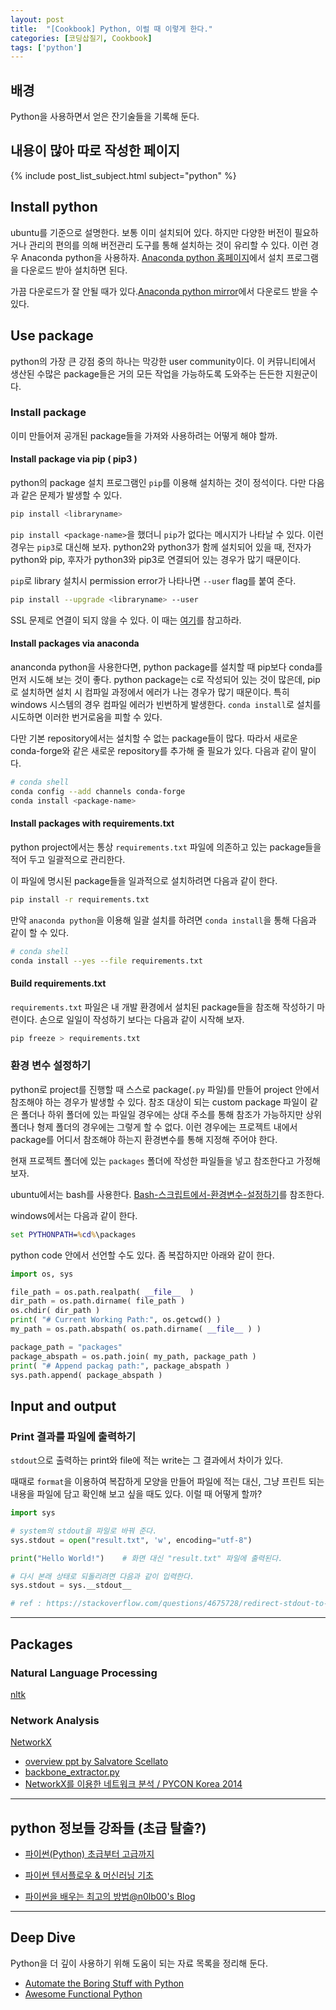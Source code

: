 ```yaml
---
layout: post
title:  "[Cookbook] Python, 이럴 때 이렇게 한다."
categories: [코딩삽질기, Cookbook]
tags: ['python']
---
```


## 배경

Python을 사용하면서 얻은 잔기술들을 기록해 둔다.

## 내용이 많아 따로 작성한 페이지

{% include post_list_subject.html subject="python" %}

## Install python

ubuntu를 기준으로 설명한다. 보통 이미 설치되어 있다. 하지만 다양한 버전이 필요하거나 관리의 편의를 의해 버전관리 도구를 통해 설치하는 것이 유리할 수 있다. 이런 경우 Anaconda python을 사용하자. [Anaconda python 홈페이지](https://www.anaconda.com/distribution/#linux)에서 설치 프로그램을 다운로드 받아 설치하면 된다.

가끔 다운로드가 잘 안될 때가 있다.[Anaconda python mirror](https://mirrors.tuna.tsinghua.edu.cn/anaconda/archive/)에서 다운로드 받을 수 있다.

## Use package

python의 가장 큰 강점 중의 하나는 막강한 user community이다. 이 커뮤니티에서 생산된 수많은 package들은 거의 모든 작업을 가능하도록 도와주는 든든한 지원군이다.

### Install package

이미 만들어져 공개된 package들을 가져와 사용하려는 어떻게 해야 할까.

#### Install package via pip ( pip3 )

python의 package 설치 프로그램인 `pip`를 이용해 설치하는 것이 정석이다. 다만 다음과 같은 문제가 발생할 수 있다.

```bash
pip install <libraryname>
```

`pip install <package-name>`을 했더니 `pip`가 없다는 메시지가 나타날 수 있다. 이런 경우는 `pip3`로 대신해 보자. python2와 python3가 함께 설치되어 있을 때, 전자가 python와 pip, 후자가 python3와 pip3로 연결되어 있는 경우가 많기 때문이다.

`pip`로 library 설치시 permission error가 나타나면 `--user` flag를 붙여 준다.

```bash
pip install --upgrade <libraryname> --user
```

SSL 문제로 연결이 되지 않을 수 있다. 이 때는 [여기](https://pinedance.github.io/blog/2017/11/02/how-to-bypass-SSL)를 참고하라.

#### Install packages via anaconda

ananconda python을 사용한다면, python package를 설치할 때 pip보다 conda를 먼저 시도해 보는 것이 좋다. python package는 c로 작성되어 있는 것이 많은데, pip로 설치하면 설치 시 컴파일 과정에서 에러가 나는 경우가 많기 때문이다. 특히 windows 시스템의 경우 컴파일 에러가 빈번하게 발생한다. `conda install`로 설치를 시도하면 이러한 번거로움을 피할 수 있다.

다만 기본 repository에서는 설치할 수 없는 package들이 많다. 따라서 새로운 conda-forge와 같은 새로운 repository를 추가해 줄 필요가 있다. 다음과 같이 말이다.

```bash
# conda shell
conda config --add channels conda-forge
conda install <package-name>
```

#### Install packages with requirements.txt

python project에서는 통상 `requirements.txt` 파일에 의존하고 있는 package들을 적어 두고 일괄적으로 관리한다.

이 파일에 명시된 package들을 일과적으로 설치하려면 다음과 같이 한다.

```bash
pip install -r requirements.txt
```

만약 `anaconda python`을 이용해 일괄 설치를 하려면 `conda install`을 통해 다음과 같이 할 수 있다.

```bash
# conda shell
conda install --yes --file requirements.txt
```

#### Build requirements.txt

`requirements.txt` 파일은 내 개발 환경에서 설치된 package들을 참조해 작성하기 마련이다. 손으로 일일이 작성하기 보다는 다음과 같이 시작해 보자.

```bash
pip freeze > requirements.txt
```

### 환경 변수 설정하기

python로 project를 진행할 때 스스로 package(`.py` 파일)를 만들어 project 안에서 참조해야 하는 경우가 발생할 수 있다. 참조 대상이 되는 custom package 파일이 같은 폴더나 하위 폴더에 있는 파일일 경우에는 상대 주소를 통해 참조가 가능하지만 상위 폴더나 형제 폴더의 경우에는 그렇게 할 수 없다. 이런 경우에는 프로젝트 내에서 package를 어디서 참조해야 하는지 환경변수를 통해 지정해 주어야 한다.

현재 프로젝트 폴더에 있는 `packages` 폴더에 작성한 파일들을 넣고 참조한다고 가정해 보자.

ubuntu에서는 bash를 사용한다. [Bash-스크립트에서-환경변수-설정하기](https://pinedance.github.io/blog/2019/05/09/Bash-Cookbook#bash-스크립트에서-환경변수-설정하기)를 참조한다.

windows에서는 다음과 같이 한다.

```cmd
set PYTHONPATH=%cd%\packages
```

python code 안에서 선언할 수도 있다. 좀 복잡하지만 아래와 같이 한다.

```python
import os, sys

file_path = os.path.realpath( __file__  )
dir_path = os.path.dirname( file_path )
os.chdir( dir_path )
print( "# Current Working Path:", os.getcwd() )
my_path = os.path.abspath( os.path.dirname( __file__ ) )

package_path = "packages"
package_abspath = os.path.join( my_path, package_path )
print( "# Append packag path:", package_abspath )
sys.path.append( package_abspath )
```

## Input and output

### Print 결과를 파일에 출력하기

`stdout`으로 출력하는 print와 file에 적는 write는 그 결과에서 차이가 있다.

때때로 `format`을 이용하여 복잡하게 모양을 만들어 파일에 적는 대신, 그냥 프린트 되는 내용을 파일에 담고 확인해 보고 싶을 때도 있다. 이럴 때 어떻게 할까?

```python
import sys

# system의 stdout을 파일로 바꿔 준다.
sys.stdout = open("result.txt", 'w', encoding="utf-8")

print("Hello World!")    # 화면 대신 "result.txt" 파일에 출력된다.

# 다시 본래 상태로 되돌리려면 다음과 같이 입력한다.
sys.stdout = sys.__stdout__

# ref : https://stackoverflow.com/questions/4675728/redirect-stdout-to-a-file-in-python
```



***

## Packages

### Natural Language Processing

[nltk](http://www.nltk.org/api/nltk.html)

### Network Analysis

[NetworkX](https://networkx.github.io/)
* [overview ppt by Salvatore Scellato](https://www.cl.cam.ac.uk/~cm542/teaching/2011/stna-pdfs/stna-lecture11.pdf)
* [backbone_extractor.py](https://gist.github.com/brianckeegan/8846206)
* [NetworkX를 이용한 네트워크 분석 / PYCON Korea 2014](https://www.pycon.kr/2014/program/7)

***

## python 정보들 강좌들 (초급 탈출?)

* [파이썬(Python) 초급부터 고급까지](https://www.youtube.com/playlist?list=PLRx0vPvlEmdD8u2rzxmQ-L97jHTHiiDdy)

* [파이썬 텐서플로우 & 머신러닝 기초](https://www.youtube.com/playlist?list=PLRx0vPvlEmdAbnmLH9yh03cw9UQU_o7PO)

* [파이썬을 배우는 최고의 방법@n0lb00's Blog](https://nolboo.kim/blog/2014/08/10/the-best-way-to-learn-python/)

***

## Deep Dive

Python을 더 깊이 사용하기 위해 도움이 되는 자료 목록을 정리해 둔다.

* [Automate the Boring Stuff with Python](https://automatetheboringstuff.com/)
* [Awesome Functional Python](https://github.com/sfermigier/awesome-functional-python/blob/master/README.md)
